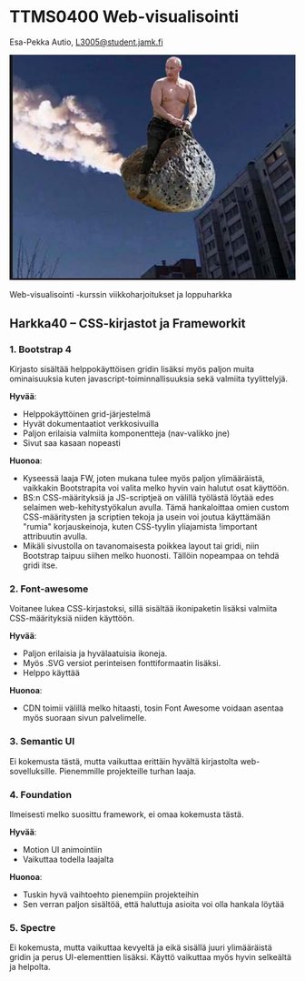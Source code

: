 # TTMS0400 Web-visualisointi
Esa-Pekka Autio, L3005@student.jamk.fi

![lol](img/kuva1.jpg)

Web-visualisointi -kurssin viikkoharjoitukset ja loppuharkka

## Harkka40 – CSS-kirjastot ja Frameworkit
### 1. Bootstrap 4  
Kirjasto sisältää helppokäyttöisen gridin lisäksi myös paljon muita ominaisuuksia kuten javascript-toiminnallisuuksia sekä valmiita tyylittelyjä.  

<b>Hyvää</b>:
+ Helppokäyttöinen grid-järjestelmä
+ Hyvät dokumentaatiot verkkosivuilla
+ Paljon erilaisia valmiita komponentteja (nav-valikko jne)
+ Sivut saa kasaan nopeasti

<b>Huonoa</b>:
- Kyseessä laaja FW, joten mukana tulee myös paljon ylimääräistä, vaikkakin Bootstrapita voi valita melko hyvin vain halutut osat käyttöön.
- BS:n CSS-määrityksiä ja JS-scriptjeä on välillä työlästä löytää edes selaimen web-kehitystyökalun avulla. Tämä hankaloittaa omien custom CSS-määritysten ja scriptien tekoja ja usein voi joutua käyttämään "rumia" korjauskeinoja, kuten CSS-tyylin yliajamista !important attribuutin avulla.
- Mikäli sivustolla on tavanomaisesta poikkea layout tai gridi, niin Bootstrap taipuu siihen melko huonosti. Tällöin nopeampaa on tehdä gridi itse.

### 2. Font-awesome  
Voitanee lukea CSS-kirjastoksi, sillä sisältää ikonipaketin lisäksi valmiita CSS-määrityksiä niiden käyttöön.  

<b>Hyvää</b>:
+ Paljon erilaisia ja hyvälaatuisia ikoneja.
+ Myös .SVG versiot perinteisen fonttiformaatin lisäksi.
+ Helppo käyttää

<b>Huonoa</b>:
- CDN toimii välillä melko hitaasti, tosin Font Awesome voidaan asentaa myös suoraan sivun palvelimelle.

### 3. Semantic UI
Ei kokemusta tästä, mutta vaikuttaa erittäin hyvältä kirjastolta web-sovelluksille. Pienemmille projekteille turhan laaja.

### 4. Foundation  
Ilmeisesti melko suosittu framework, ei omaa kokemusta tästä.

<b>Hyvää</b>:
+ Motion UI animointiin
+ Vaikuttaa todella laajalta  

<b>Huonoa</b>:
- Tuskin hyvä vaihtoehto pienempiin projekteihin
- Sen verran paljon sisältöä, että haluttuja asioita voi olla hankala löytää

### 5. Spectre
Ei kokemusta, mutta vaikuttaa kevyeltä ja eikä sisällä juuri ylimääräistä gridin ja perus UI-elementtien lisäksi. Käyttö vaikuttaa myös hyvin selkeältä ja helpolta. 
